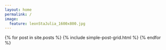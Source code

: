 ```yaml
---
layout: home
permalink: /
image:
  feature: leonStaJulia_1600x800.jpg
---
```



<div class="tiles">
{% for post in site.posts %}
    {% include simple-post-grid.html %}
{% endfor %}
</div><!-- /.tiles -->
